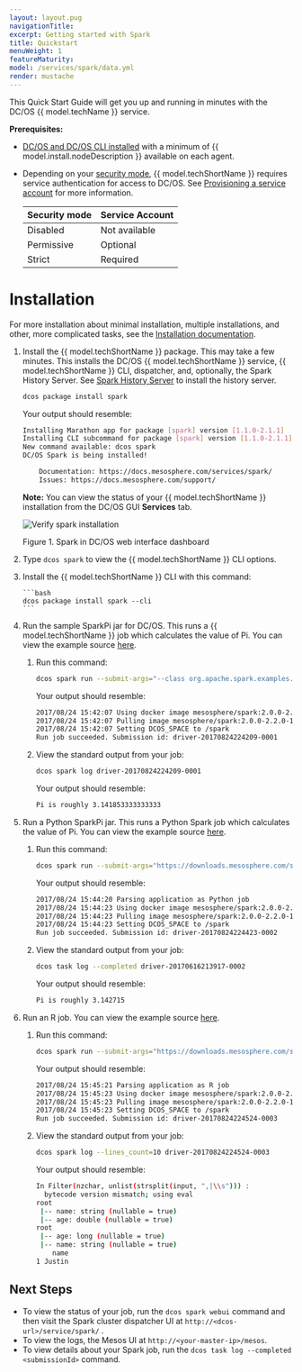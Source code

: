 ```yaml
---
layout: layout.pug
navigationTitle: 
excerpt: Getting started with Spark
title: Quickstart
menuWeight: 1
featureMaturity:
model: /services/spark/data.yml
render: mustache
---
```


This Quick Start Guide will get you up and running in minutes with the DC/OS {{ model.techName }} service.

**Prerequisites:**

-  [DC/OS and DC/OS CLI installed](https://docs.mesosphere.com/latest/installing/) with a minimum of {{ model.install.nodeDescription }} available on each agent.
-  Depending on your [security mode](https://docs.mesosphere.com/latest/overview/security/security-modes/), {{ model.techShortName }} requires service authentication for access to DC/OS. See [Provisioning a service account](/services/spark/2.3.1-2.2.1-2/security/#provisioning-a-service-account) for more information.

   | Security mode | Service Account |
   |---------------|-----------------------|
   | Disabled      | Not available   |
   | Permissive    | Optional   |
   | Strict        | Required |


# Installation

For more installation about minimal installation, multiple installations, and other, more complicated tasks, see the [Installation documentation](/services/spark/2.3.1-2.2.1-2/install/).
1.  Install the {{ model.techShortName }} package. This may take a few minutes. This installs the  DC/OS {{ model.techShortName }} service, {{ model.techShortName }} CLI, dispatcher, and, optionally, the Spark History Server. See [Spark History Server](/services/spark/2.3.1-2.2.1-2/history-server/) to install the history server.

    ```bash
    dcos package install spark
    ```
    
    Your output should resemble:
    
    ```bash
    Installing Marathon app for package [spark] version [1.1.0-2.1.1]
    Installing CLI subcommand for package [spark] version [1.1.0-2.1.1]
    New command available: dcos spark
    DC/OS Spark is being installed!
    
    	Documentation: https://docs.mesosphere.com/services/spark/
    	Issues: https://docs.mesosphere.com/support/
    ```
   
    **Note:** You can view the status of your {{ model.techShortName }} installation from the DC/OS GUI **Services** tab.
       
       ![Verify spark installation](/services/img/spark-dashboard.png)

       Figure 1. Spark in DC/OS web interface dashboard
       
1. Type `dcos spark` to view the {{ model.techShortName }} CLI options.
1. Install the {{ model.techShortName }} CLI with this command:
     
       ```bash
       dcos package install spark --cli
       ```

1.  Run the sample SparkPi jar for DC/OS. This runs a {{ model.techShortName }} job which calculates the value of Pi. You can view the example source [here](https://downloads.mesosphere.com/spark/assets/spark-examples_2.11-2.0.1.jar). 

    1.  Run this command: 

        ```bash
        dcos spark run --submit-args="--class org.apache.spark.examples.SparkPi https://downloads.mesosphere.com/spark/assets/spark-examples_2.11-2.0.1.jar 30"
        ```
        
        Your output should resemble:
        
        ```bash
        2017/08/24 15:42:07 Using docker image mesosphere/spark:2.0.0-2.2.0-1-hadoop-2.6 for drivers
        2017/08/24 15:42:07 Pulling image mesosphere/spark:2.0.0-2.2.0-1-hadoop-2.6 for executors, by default. To bypass set spark.mesos.executor.docker.forcePullImage=false
        2017/08/24 15:42:07 Setting DCOS_SPACE to /spark
        Run job succeeded. Submission id: driver-20170824224209-0001
        ```
        
    1.  View the standard output from your job:
    
        ```bash
        dcos spark log driver-20170824224209-0001
        ```
        
        Your output should resemble:
        
        ```bash
        Pi is roughly 3.141853333333333
        ```

1.  Run a Python SparkPi jar. This runs a Python Spark job which calculates the value of Pi. You can view the example source [here](https://downloads.mesosphere.com/spark/examples/pi.py). 

    1.  Run this command:
    
        ```bash
        dcos spark run --submit-args="https://downloads.mesosphere.com/spark/examples/pi.py 30"
        ``` 
        
        Your output should resemble:
        
        ```bash
        2017/08/24 15:44:20 Parsing application as Python job
        2017/08/24 15:44:23 Using docker image mesosphere/spark:2.0.0-2.2.0-1-hadoop-2.6 for drivers
        2017/08/24 15:44:23 Pulling image mesosphere/spark:2.0.0-2.2.0-1-hadoop-2.6 for executors, by default. To bypass set spark.mesos.executor.docker.forcePullImage=false
        2017/08/24 15:44:23 Setting DCOS_SPACE to /spark
        Run job succeeded. Submission id: driver-20170824224423-0002
        ```
        
    1.  View the standard output from your job:
    
        ```bash
        dcos task log --completed driver-20170616213917-0002
        ```
        
        Your output should resemble:
        
        ```bash
        Pi is roughly 3.142715
        ```

1.  Run an R job. You can view the example source [here](https://downloads.mesosphere.com/spark/examples/dataframe.R). 

    1.  Run this command:
    
        ```bash
        dcos spark run --submit-args="https://downloads.mesosphere.com/spark/examples/dataframe.R"
        ```
        
        Your output should resemble:
        
        ```bash
        2017/08/24 15:45:21 Parsing application as R job
        2017/08/24 15:45:23 Using docker image mesosphere/spark:2.0.0-2.2.0-1-hadoop-2.6 for drivers
        2017/08/24 15:45:23 Pulling image mesosphere/spark:2.0.0-2.2.0-1-hadoop-2.6 for executors, by default. To bypass set spark.mesos.executor.docker.forcePullImage=false
        2017/08/24 15:45:23 Setting DCOS_SPACE to /spark
        Run job succeeded. Submission id: driver-20170824224524-0003
        ```
        
    1.  View the standard output from your job:
    
        ```bash
        dcos spark log --lines_count=10 driver-20170824224524-0003
        ```
        
        Your output should resemble:
        
        ```bash
        In Filter(nzchar, unlist(strsplit(input, ",|\\s"))) :
          bytecode version mismatch; using eval
        root
         |-- name: string (nullable = true)
         |-- age: double (nullable = true)
        root
         |-- age: long (nullable = true)
         |-- name: string (nullable = true)
            name
        1 Justin        
        ```

## Next Steps

- To view the status of your job, run the `dcos spark webui` command and then visit the Spark cluster dispatcher UI at `http://<dcos-url>/service/spark/` .
- To view the logs, the Mesos UI at `http://<your-master-ip>/mesos`.
- To view details about your Spark job, run the `dcos task log --completed <submissionId>` command.